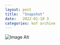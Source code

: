 ```yaml
---
layout:	post
title:	"Snapshot"
date:	2022-01-10 3
categories:	kof archive
---
```


![Image Alt](https://k0f.github.io/assets/2022-01-10-160558.jpg)